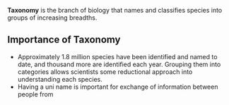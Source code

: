**Taxonomy** is the branch of biology that names and classifies species into groups of increasing breadths.

## Importance of Taxonomy

- Approximately 1.8 million species have been identified and named to date, and thousand more are identified each year. Grouping them into categories allows scientists some reductional approach into understanding each species.
- Having a uni name is important for exchange of information between people from 